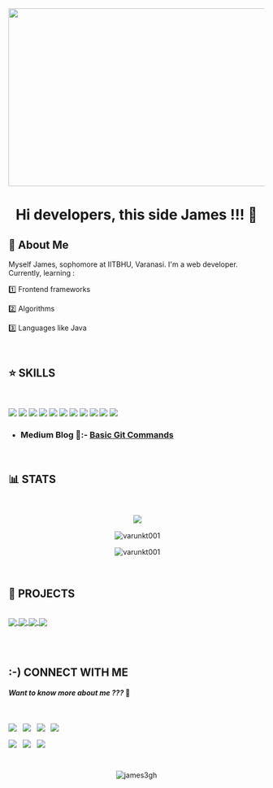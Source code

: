 <div align="center"><img align="center" src="https://user-images.githubusercontent.com/87705437/138810399-9c9d4c1b-87ab-459c-8691-76e4a3ea68d8.jpg" width=900px height=350px/>

# Hi developers, this side James !!! 👋
</div>

## 🚀 About Me 

Myself James, sophomore at IITBHU, Varanasi. I'm a web developer. Currently, learning :


1️⃣ Frontend frameworks 

2️⃣ Algorithms

3️⃣ Languages like Java 

<br/>

## ⭐ SKILLS

<br/>
  
![](https://img.shields.io/badge/C%2B%2B-00599C?style=for-the-badge&logo=c%2B%2B&logoColor=white) ![](	https://img.shields.io/badge/Python-3776AB?style=for-the-badge&logo=python&logoColor=white) ![](	https://img.shields.io/badge/HTML5-E34F26?style=for-the-badge&logo=html5&logoColor=white) ![](	https://img.shields.io/badge/CSS3-1572B6?style=for-the-badge&logo=css3&logoColor=white) ![](	https://img.shields.io/badge/JavaScript-323330?style=for-the-badge&logo=javascript&logoColor=F7DF1E) ![](https://img.shields.io/badge/Bootstrap-563D7C?style=for-the-badge&logo=bootstrap&logoColor=white) ![](	https://img.shields.io/badge/React-20232A?style=for-the-badge&logo=react&logoColor=61DAFB) ![](	https://img.shields.io/badge/Git-F05032?style=for-the-badge&logo=git&logoColor=white) ![](https://img.shields.io/badge/Visual_Studio-5C2D91?style=for-the-badge&logo=visual%20studio&logoColor=white) ![](https://img.shields.io/badge/Medium-12100E?style=for-the-badge&logo=medium&logoColor=white) ![](https://img.shields.io/badge/jQuery-0769AD?style=for-the-badge&logo=jquery&logoColor=white)

 * ### Medium Blog 📃:- [Basic Git Commands](https://tinyurl.com/GitBasicCommands) 
<br/>

## 📊 STATS 
<br/>
<p align="center">&nbsp;<img align="center" src="https://github-readme-stats.vercel.app/api/top-langs/?username=james3gh" /></p>
<p align="center">&nbsp;<img align="center" src="https://github-readme-streak-stats.herokuapp.com/?user=james3gh" alt="varunkt001" /></p> 
<p align="center">&nbsp;<img align="center" src="https://github-readme-stats.vercel.app/api?username=james3gh" alt="varunkt001" /></p>

<br/>

## 🎯 PROJECTS 

<br/>

<a href="https://github.com/james3gh/Lamoda-website-template">
  <img align="center" src="https://github-readme-stats.vercel.app/api/pin/?username=james3gh&repo=Lamoda-website-template" />
</a> 
<a href="https://github.com/james3gh/Personal-website">
  <img align="center" src="https://github-readme-stats.vercel.app/api/pin/?username=james3gh&repo=Personal-website" /> 
</a>
<a href="https://github.com/james3gh/To-do-list-project">
  <img align="center" src="https://github-readme-stats.vercel.app/api/pin/?username=james3gh&repo=To-do-list-project" />
</a>
<a href="https://github.com/james3gh/Problems-n-algorithms">
  <img align="center" src="https://github-readme-stats.vercel.app/api/pin/?username=james3gh&repo=Problems-n-algorithms" /> 
</a>

<br/><br/>

## :-) CONNECT WITH ME 
#### *Want to know more about me ???* 👀

<br/>

 [<img align="center" src="https://img.shields.io/badge/Facebook-1877F2?style=for-the-badge&logo=facebook&logoColor=white"/>](https://www.facebook.com/) &nbsp;   [<img align="center" src="https://img.shields.io/badge/Instagram-E4405F?style=for-the-badge&logo=instagram&logoColor=white"/>](https://www.instagram.com/) &nbsp;  [<img align="center" src="https://img.shields.io/badge/LinkedIn-0077B5?style=for-the-badge&logo=linkedin&logoColor=white"/>](https://www.linkedin.com/feed/) &nbsp;  [<img align="center" src="https://img.shields.io/badge/Quora-%23B92B27.svg?&style=for-the-badge&logo=Quora&logoColor=white"/>](https://www.quora.com/) &nbsp; 

[<img align="center" src="https://img.shields.io/badge/Codeforces-445f9d?style=for-the-badge&logo=Codeforces&logoColor=white"/>](https://codeforces.com/#) &nbsp;  [<img align="center" src="https://img.shields.io/badge/Codechef-%23B92B27.svg?&style=for-the-badge&logo=Codechef&logoColor=white"/>](https://www.codechef.com/#) &nbsp;  [<img align="center" src="https://img.shields.io/badge/Discord-7289DA?style=for-the-badge&logo=discord&logoColor=white"/>](https://discord.com/channels/@me) &nbsp; 
 
<br/>

<p align="center"> <img src="https://komarev.com/ghpvc/?username=james3gh&label=Profile%20views&color=0e75b6&style=flat" alt="james3gh" /></p>
